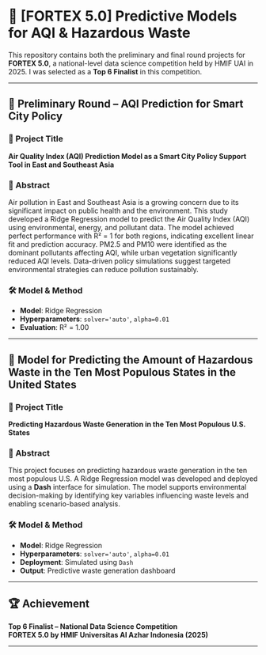 # 🧠 [FORTEX 5.0] Predictive Models for AQI & Hazardous Waste 

This repository contains both the preliminary and final round projects for **FORTEX 5.0**, a national-level data science competition held by HMIF UAI in 2025. I was selected as a **Top 6 Finalist** in this competition.

---

## 📝 Preliminary Round – AQI Prediction for Smart City Policy

### 🧪 Project Title
**Air Quality Index (AQI) Prediction Model as a Smart City Policy Support Tool in East and Southeast Asia**

### 📌 Abstract
Air pollution in East and Southeast Asia is a growing concern due to its significant impact on public health and the environment. This study developed a Ridge Regression model to predict the Air Quality Index (AQI) using environmental, energy, and pollutant data. The model achieved perfect performance with R² = 1 for both regions, indicating excellent linear fit and prediction accuracy. PM2.5 and PM10 were identified as the dominant pollutants affecting AQI, while urban vegetation significantly reduced AQI levels. Data-driven policy simulations suggest targeted environmental strategies can reduce pollution sustainably.

### 🛠️ Model & Method
- **Model**: Ridge Regression
- **Hyperparameters**: `solver='auto'`, `alpha=0.01`
- **Evaluation**: R² = 1.00

---

## 🥇 Model for Predicting the Amount of Hazardous Waste in the Ten Most Populous States in the United States

### 🧪 Project Title
**Predicting Hazardous Waste Generation in the Ten Most Populous U.S. States**

### 📌 Abstract
This project focuses on predicting hazardous waste generation in the ten most populous U.S. A Ridge Regression model was developed and deployed using a **Dash** interface for simulation. The model supports environmental decision-making by identifying key variables influencing waste levels and enabling scenario-based analysis.

### 🛠️ Model & Method
- **Model**: Ridge Regression
- **Hyperparameters**: `solver='auto'`, `alpha=0.01`
- **Deployment**: Simulated using `Dash` 
- **Output**: Predictive waste generation dashboard

---

## 🏆 Achievement
**Top 6 Finalist – National Data Science Competition**  
**FORTEX 5.0 by HMIF Universitas Al Azhar Indonesia (2025)**

---

